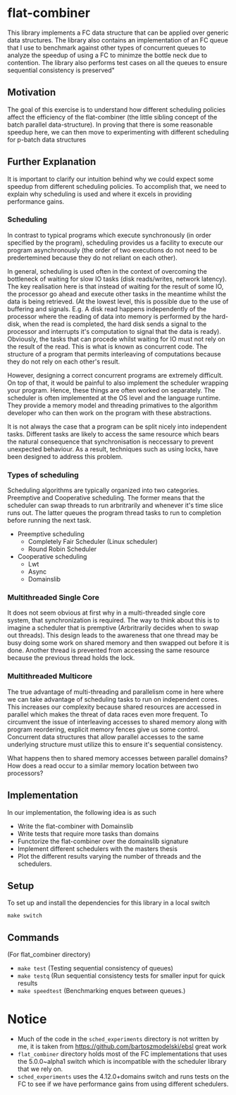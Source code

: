 # flat-combiner
This library implements a FC data structure that can be applied over generic data structures. The library also contains an implementation of an FC queue that I use to benchmark against other types of concurrent queues to analyze the speedup of using a FC to minimze the bottle neck due to contention. The library also performs test cases on all the queues to ensure sequential consistency is preserved"

## Motivation
The goal of this exercise is to understand how different scheduling policies affect the efficiency of the flat-combiner (the little sibling concept of the batch parallel data-structure). In proving that there is some reasonable speedup here, we can then move to experimenting with different scheduling for p-batch data structures

## Further Explanation
It is important to clarify our intuition behind why we could expect some speedup from different scheduling policies. To accomplish that, we need to explain why scheduling is used and where it excels in providing performance gains.

### Scheduling
In contrast to typical programs which execute synchronously (in order specified by the program), scheduling provides us a facility to execute our program asynchronously (the order of two executions do not need to be predertemined because they do not reliant on each other). 

In general, scheduling is used often in the context of overcoming the bottleneck of waiting for slow IO tasks (disk reads/writes, network latency). The key realisation here is that instead of waiting for the result of some IO, the processor go ahead and execute other tasks in the meantime whilst the data is being retrieved. (At the lowest level, this is possible due to the use of buffering and signals. E.g. A disk read happens independently of the processor where the reading of data into memory is performed by the hard-disk, when the read is completed, the hard disk sends a signal to the processor and interrupts it's computation to signal that the data is ready). Obviously, the tasks that can procede whilst waiting for IO must not rely on the result of the read. This is what is known as concurrent code. The structure of a program that permits interleaving of computations because they do not rely on each other's result.

However, designing a correct concurrent programs are extremely difficult. On top of that, it would be painful to also implement the scheduler wrapping your program. Hence, these things are often worked on separately. The scheduler is often implemented at the OS level and the language runtime. They provide a memory model and threading primatives to the algorithm developer who can then work on the program with these abstractions.

It is not always the case that a program can be split nicely into independent tasks. Different tasks are likely to access the same resource which bears the natural consequence that synchronisation is neccessary to prevent unexpected behaviour. As a result, techniques such as using locks, have been designed to address this problem. 

### Types of scheduling
Scheduling algorithms are typically organized into two categories. Preemptive and Cooperative scheduling. The former means that the scheduler can swap threads to run arbritrarily and whenever it's time slice runs out. The latter queues the program thread tasks to run to completion before running the next task.

- Preemptive scheduling
    - Completely Fair Scheduler (Linux scheduler)
    - Round Robin Scheduler
- Cooperative scheduling
    - Lwt
    - Async
    - Domainslib

### Multithreaded Single Core
It does not seem obvious at first why in a multi-threaded single core system, that synchronization is required. The way to think about this is to imagine a scheduler that is premptive (Arbritrarily decides when to swap out threads). This design leads to the awareness that one thread may be busy doing some work on shared memory and then swapped out before it is done. Another thread is prevented from accessing the same resource because the previous thread holds the lock.

### Multithreaded Multicore
The true advantage of multi-threading and parallelism come in here where we can take advantage of scheduling tasks to run on independent cores. This increases our complexity because shared resources are accessed in parallel which makes the threat of data races even more frequent. To circumvent the issue of interleaving accesses to shared memory along with program reordering, explicit memory fences give us some control. Concurrent data structures that allow parallel accesses to the same underlying structure must utilize this to ensure it's sequential consistency.

What happens then to shared memory accesses between parallel domains? How does a read occur to a similar memory location between two processors?

## Implementation
In our implementation, the following idea is as such
- Write the flat-combiner with Domainslib
- Write tests that require more tasks than domains
- Functorize the flat-combiner over the domainslib signature
- Implement different schedulers with the masters thesis
- Plot the different results varying the number of threads and the schedulers.
## Setup
To set up and install the dependencies for this library in a local switch
```
make switch
```
## Commands
(For flat_combiner directory)
- `make test` (Testing sequential consistency of queues)
- `make testq` (Run sequential consistency tests for smaller input for quick results
- `make speedtest` (Benchmarking enques between queues.)


# Notice
- Much of the code in the `sched_experiments` directory is not written by me, it is taken from https://github.com/bartoszmodelski/ebsl great work
- `flat_combiner` directory holds most of the FC implementations that uses the 5.0.0~alpha1 switch which is incompatible with the scheduler library that we rely on.
- `sched_experiments` uses the 4.12.0+domains switch and runs tests on the FC to see if we have performance gains from using different schedulers.